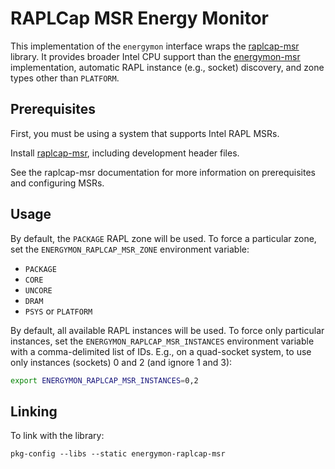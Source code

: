 # RAPLCap MSR Energy Monitor

This implementation of the `energymon` interface wraps the [raplcap-msr](https://github.com/powercap/raplcap) library.
It provides broader Intel CPU support than the [energymon-msr](../msr) implementation, automatic RAPL instance
(e.g., socket) discovery, and zone types other than `PLATFORM`.


## Prerequisites

First, you must be using a system that supports Intel RAPL MSRs.

Install [raplcap-msr](https://github.com/powercap/raplcap), including development header files.

See the raplcap-msr documentation for more information on prerequisites and configuring MSRs.


## Usage

By default, the `PACKAGE` RAPL zone will be used.
To force a particular zone, set the `ENERGYMON_RAPLCAP_MSR_ZONE` environment variable:

* `PACKAGE`
* `CORE`
* `UNCORE`
* `DRAM`
* `PSYS` or `PLATFORM`

By default, all available RAPL instances will be used.
To force only particular instances, set the `ENERGYMON_RAPLCAP_MSR_INSTANCES` environment variable with a
comma-delimited list of IDs.
E.g., on a quad-socket system, to use only instances (sockets) 0 and 2 (and ignore 1 and 3):

```sh
export ENERGYMON_RAPLCAP_MSR_INSTANCES=0,2
```


## Linking

To link with the library:

```
pkg-config --libs --static energymon-raplcap-msr
```
